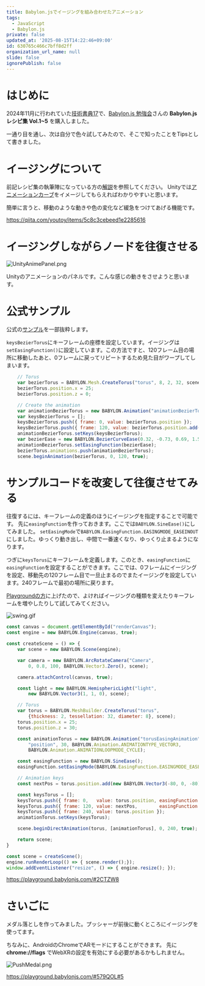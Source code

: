 ```yaml
---
title: Babylon.jsでイージングを組み合わせたアニメーション
tags:
  - JavaScript
  - Babylon.js
private: false
updated_at: '2025-08-15T14:22:46+09:00'
id: 630765c466c7bff8d2ff
organization_url_name: null
slide: false
ignorePublish: false
---
```

# はじめに

2024年11月に行われていた[技術書典17](https://techbookfest.org/event/tbf17)で、[Babylon.js 勉強会](https://techbookfest.org/organization/dqewxtYMsQVP3EiYjeQyCH)さんの **Babylon.js レシピ集 Vol.1~5** を購入しました。

一通り目を通し、次は自分で色々試してみたので、そこで知ったことをTipsとして書きました。

# イージングについて

前記レシピ集の執筆陣になっている方の[解説](https://qiita.com/youtoy/items/5c8c3cebeed1e2285616)を参照してください。
Unityでは[アニメーションカーブ](https://docs.unity3d.com/ja/2022.3/Manual/animeditor-AnimationCurves.html)をイメージしてもらえればわかりやすいと思います。

簡単に言うと、移動のような動きや色の変化など緩急をつけてあげる機能です。

https://qiita.com/youtoy/items/5c8c3cebeed1e2285616


# イージングしながらノードを往復させる

![UnityAnimePanel.png](https://qiita-image-store.s3.ap-northeast-1.amazonaws.com/0/3569302/3774e525-7b68-368b-22dd-f3e64ef6322f.png)

Unityのアニメーションのパネルです。こんな感じの動きをさせようと思います。


# 公式サンプル

公式の[サンプル](https://playground.babylonjs.com/#8ZNVGR)を一部抜粋します。

`keysBezierTorus`にキーフレームの座標を設定しています。イージングは`setEasingFunction()`に設定しています。この方法ですと、120フレーム目の場所に移動したあと、0フレームに戻ってリピートするため見た目がワープしてしまいます。

```javascript
    // Torus
    var bezierTorus = BABYLON.Mesh.CreateTorus("torus", 8, 2, 32, scene, false);
    bezierTorus.position.x = 25;
    bezierTorus.position.z = 0;

    // Create the animation
    var animationBezierTorus = new BABYLON.Animation("animationBezierTorus", "position", 30, BABYLON.Animation.ANIMATIONTYPE_VECTOR3, BABYLON.Animation.ANIMATIONLOOPMODE_CYCLE);
    var keysBezierTorus = [];
    keysBezierTorus.push({ frame: 0, value: bezierTorus.position });
    keysBezierTorus.push({ frame: 120, value: bezierTorus.position.add(new BABYLON.Vector3(-80, 0, 0)) });
    animationBezierTorus.setKeys(keysBezierTorus);
    var bezierEase = new BABYLON.BezierCurveEase(0.32, -0.73, 0.69, 1.59);
    animationBezierTorus.setEasingFunction(bezierEase);
    bezierTorus.animations.push(animationBezierTorus);
    scene.beginAnimation(bezierTorus, 0, 120, true);
```

# サンプルコードを改変して往復させてみる

往復するには、キーフレームの定義のほうにイージングを指定することで可能です。
先に`easingFunction`を作っておきます。ここでは`BABYLON.SineEase()`にしてみました。
`setEasingMode`で`BABYLON.EasingFunction.EASINGMODE_EASEINOUT`にしました。ゆっくり動き出し、中間で一番速くなり、ゆっくり止まるようになります。

つぎに`keysTorus`にキーフレームを定義します。このとき、`easingFunction`に`easingFunction`を設定することができます。ここでは、0フレームにイージングを設定、移動先の120フレーム目で一旦止まるのでまたイージングを設定しています。240フレームで最初の場所に戻ります。

[Playgroundの方](https://playground.babylonjs.com/#2CTZW8)に上げたので、よければイージングの種類を変えたりキーフレームを増やしたりして試してみてください。

![swing.gif](https://qiita-image-store.s3.ap-northeast-1.amazonaws.com/0/3569302/ff2ea4aa-6dd9-91a3-0802-754464d673fe.gif)

```javascript
const canvas = document.getElementById("renderCanvas");
const engine = new BABYLON.Engine(canvas, true);

const createScene = () => {
    var scene = new BABYLON.Scene(engine);

    var camera = new BABYLON.ArcRotateCamera("Camera",
        0, 0.8, 100, BABYLON.Vector3.Zero(), scene);

    camera.attachControl(canvas, true);

    const light = new BABYLON.HemisphericLight("light",
        new BABYLON.Vector3(1, 1, 0), scene);

    // Torus
    var torus = BABYLON.MeshBuilder.CreateTorus("torus",
        {thickness: 2, tessellation: 32, diameter: 8}, scene);
    torus.position.x = 25;
    torus.position.z = 30;

    const animationTorus = new BABYLON.Animation("torusEasingAnimation",
        "position", 30, BABYLON.Animation.ANIMATIONTYPE_VECTOR3,
        BABYLON.Animation.ANIMATIONLOOPMODE_CYCLE);

    const easingFunction = new BABYLON.SineEase();
    easingFunction.setEasingMode(BABYLON.EasingFunction.EASINGMODE_EASEINOUT);

    // Animation keys
    const nextPos = torus.position.add(new BABYLON.Vector3(-80, 0, -80));

    const keysTorus = [];
    keysTorus.push({ frame: 0,   value: torus.position, easingFunction: easingFunction });
    keysTorus.push({ frame: 120, value: nextPos,        easingFunction: easingFunction });
    keysTorus.push({ frame: 240, value: torus.position });
    animationTorus.setKeys(keysTorus);

    scene.beginDirectAnimation(torus, [animationTorus], 0, 240, true);

    return scene;
}

const scene = createScene();
engine.runRenderLoop(() => { scene.render();});
window.addEventListener("resize", () => { engine.resize(); });
```

https://playground.babylonjs.com/#2CTZW8

# さいごに

メダル落としを作ってみました。プッシャーが前後に動くところにイージングを使ってます。

ちなみに、AndroidのChromeでARモードにすることができます。 先に **chrome://flags** でWebXRの設定を有効にする必要があるかもしれません。

![PushMedal.png](https://qiita-image-store.s3.ap-northeast-1.amazonaws.com/0/3569302/e0724ffb-b6ce-682c-4f85-2f0436fc24a9.png)

https://playground.babylonjs.com/#579QOL#5

